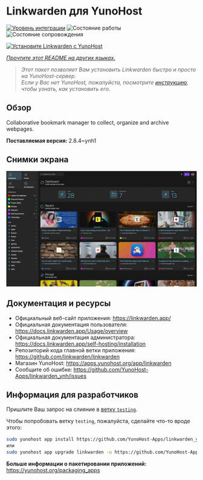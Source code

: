<!--
Важно: этот README был автоматически сгенерирован <https://github.com/YunoHost/apps/tree/master/tools/readme_generator>
Он НЕ ДОЛЖЕН редактироваться вручную.
-->

# Linkwarden для YunoHost

[![Уровень интеграции](https://apps.yunohost.org/badge/integration/linkwarden)](https://ci-apps.yunohost.org/ci/apps/linkwarden/)
![Состояние работы](https://apps.yunohost.org/badge/state/linkwarden)
![Состояние сопровождения](https://apps.yunohost.org/badge/maintained/linkwarden)

[![Установите Linkwarden с YunoHost](https://install-app.yunohost.org/install-with-yunohost.svg)](https://install-app.yunohost.org/?app=linkwarden)

*[Прочтите этот README на других языках.](./ALL_README.md)*

> *Этот пакет позволяет Вам установить Linkwarden быстро и просто на YunoHost-сервер.*  
> *Если у Вас нет YunoHost, пожалуйста, посмотрите [инструкцию](https://yunohost.org/install), чтобы узнать, как установить его.*

## Обзор

Collaborative bookmark manager to collect, organize and archive webpages.


**Поставляемая версия:** 2.8.4~ynh1

## Снимки экрана

![Снимок экрана Linkwarden](./doc/screenshots/dashboard.jpg)

## Документация и ресурсы

- Официальный веб-сайт приложения: <https://linkwarden.app/>
- Официальная документация пользователя: <https://docs.linkwarden.app/Usage/overview>
- Официальная документация администратора: <https://docs.linkwarden.app/self-hosting/installation>
- Репозиторий кода главной ветки приложения: <https://github.com/linkwarden/linkwarden>
- Магазин YunoHost: <https://apps.yunohost.org/app/linkwarden>
- Сообщите об ошибке: <https://github.com/YunoHost-Apps/linkwarden_ynh/issues>

## Информация для разработчиков

Пришлите Ваш запрос на слияние в [ветку `testing`](https://github.com/YunoHost-Apps/linkwarden_ynh/tree/testing).

Чтобы попробовать ветку `testing`, пожалуйста, сделайте что-то вроде этого:

```bash
sudo yunohost app install https://github.com/YunoHost-Apps/linkwarden_ynh/tree/testing --debug
или
sudo yunohost app upgrade linkwarden -u https://github.com/YunoHost-Apps/linkwarden_ynh/tree/testing --debug
```

**Больше информации о пакетировании приложений:** <https://yunohost.org/packaging_apps>
